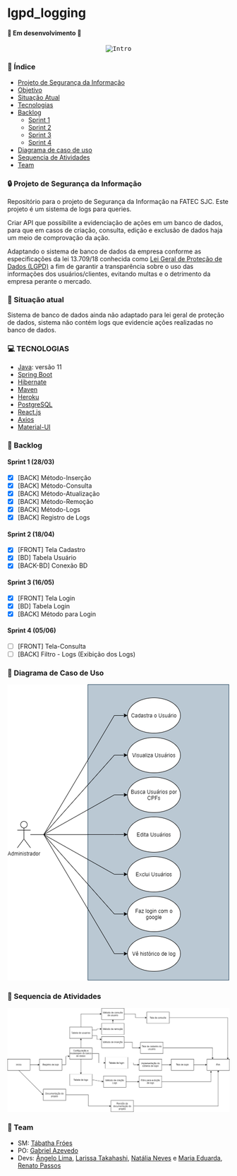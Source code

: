 # lgpd_logging

 
#### 🚧  Em desenvolvimento  🚧

<p align="center">
  <kbd>
    <img src="https://i.imgur.com/bU8KxIg.gif" alt="Intro">
  </kbd>
</p>


### :checkered_flag: Índice 

<!--ts-->
   * [Projeto de Segurança da Informação](#projeto)
   * [Objetivo](#objetivo)
   * [Situação Atual](#situação)
   * [Tecnologias](#tecnologias)
   * [Backlog](#backlog)
      * [Sprint 1](#sprint-1)
      * [Sprint 2](#sprint-2)
      * [Sprint 3](#sprint-3)
      * [Sprint 4](#sprint-4)
   * [Diagrama de caso de uso](#diagrama-caso-de-uso)
   * [Sequencia de Atividades](#sequencia)
   * [Team](#team)
<!--te-->


### :lock: Projeto de Segurança da Informação <a name="projeto"></a>
Repositório para o projeto de Segurança da Informação na FATEC SJC.
Este projeto é um sistema de logs para queries. 
 
Criar API que possibilite a evidenciação de ações em um banco de dados, para que em casos de criação, consulta, edição e exclusão de dados haja um meio de comprovação da ação.

Adaptando o sistema de banco de dados da empresa conforme as especificações da lei 13.709/18
conhecida como [Lei Geral de Proteção de Dados (LGPD)](http://www.planalto.gov.br/ccivil_03/_ato2015-2018/2018/lei/l13709.htm) a fim de garantir a transparência sobre o uso das informações dos usuários/clientes, evitando multas e o detrimento da empresa perante o mercado.

### :triangular_flag_on_post: Situação atual <a name="objetivo"></a>
Sistema de banco de dados ainda não adaptado para lei geral de proteção de dados, sistema não contém logs que evidencie ações realizadas no banco de dados.

### :computer: TECNOLOGIAS <a name="tecnologias"></a>
- [Java](https://docs.oracle.com/en/java/javase/11/): versão 11
- [Spring Boot](https://docs.spring.io/spring-boot/docs/current/reference/htmlsingle/)
- [Hibernate](https://hibernate.org/orm/documentation/5.4/)
- [Maven](https://maven.apache.org/guides/)
- [Heroku](https://devcenter.heroku.com/categories/reference)
- [PostgreSQL](https://www.postgresql.org/docs/)
- [React.js](https://pt-br.reactjs.org/docs/react-api.html)
- [Axios](https://github.com/axios/axios)
- [Material-UI](https://material-ui.com/pt/)


### :bookmark_tabs: Backlog <a name="backlog"></a>

#### Sprint 1 (28/03) <a name="sprint-1"></a>

* [x] [BACK] Método-Inserção
* [x] [BACK] Método-Consulta
* [x] [BACK] Método-Atualização
* [x] [BACK] Método-Remoção
* [x] [BACK] Método-Logs
* [x] [BACK] Registro de Logs

#### Sprint 2 (18/04) <a name="sprint-2"></a>

* [x] [FRONT] Tela Cadastro
* [x] [BD] Tabela Usuário
* [x] [BACK-BD] Conexão BD

#### Sprint 3 (16/05) <a name="sprint-3"></a>

* [x] [FRONT] Tela Login
* [x] [BD] Tabela Login
* [x] [BACK] Método para Login

#### Sprint 4 (05/06) <a name="sprint-4"></a>
* [ ] [FRONT] Tela-Consulta
* [ ] [BACK] Filtro - Logs (Exibição dos Logs)

### :date: Diagrama de Caso de Uso <a name="diagrama-caso-de-uso"></a>
![Diagrama de caso de uso](https://github.com/az3vedo/lgpd_logging/blob/documentation/Imagens/DiagramaDeCasoDeUso.png)

### :date: Sequencia de Atividades <a name="sequencia"></a>
![Sequencia de atividades](https://github.com/az3vedo/lgpd_logging/blob/documentation/Imagens/sequenciaAtividade.png)

### 	:two_women_holding_hands: Team <a name="team"></a>
- SM: [Tábatha Fróes](https://github.com/tabathafroes)
- PO: [Gabriel Azevedo](https://github.com/az3vedo)
- Devs: [Ângelo Lima](https://github.com/angelovlima), [Larissa Takahashi](https://github.com/LarissaMiho), [Natália Neves](https://github.com/natalianeves18) e [Maria Eduarda](https://github.com/Eduarda-Oliveira), [Renato Passos](https://github.com/Renato-Passos)
